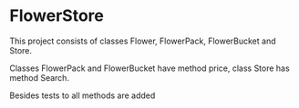 # FlowerStore
This project consists of classes Flower, FlowerPack, FlowerBucket and Store.

Classes FlowerPack and FlowerBucket have method price, class Store has method Search.

Besides tests to all methods are added

